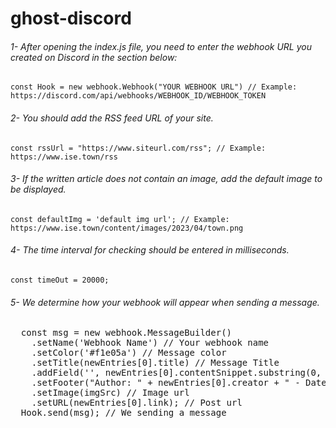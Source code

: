 # ghost-discord

###### 1- After opening the index.js file, you need to enter the webhook URL you created on Discord in the section below:

``const Hook = new webhook.Webhook("YOUR WEBHOOK URL") // Example: https://discord.com/api/webhooks/WEBHOOK_ID/WEBHOOK_TOKEN``

###### 2- You should add the RSS feed URL of your site.

``const rssUrl = "https://www.siteurl.com/rss"; // Example: https://www.ise.town/rss``

###### 3- If the written article does not contain an image, add the default image to be displayed.

``const defaultImg = 'default img url'; // Example: https://www.ise.town/content/images/2023/04/town.png``

###### 4- The time interval for checking should be entered in milliseconds.

``const timeOut = 20000;``

###### 5- We determine how your webhook will appear when sending a message.
<pre>
  const msg = new webhook.MessageBuilder()
    .setName('Webhook Name') // Your webhook name
    .setColor('#f1e05a') // Message color
    .setTitle(newEntries[0].title) // Message Title
    .addField('', newEntries[0].contentSnippet.substring(0, 120) + "...") // We adding new field for short content
    .setFooter("Author: " + newEntries[0].creator + " - Datetime: " + formattedDate + " " + formattedTime) // Setting footer
    .setImage(imgSrc) // Image url
    .setURL(newEntries[0].link); // Post url
  Hook.send(msg); // We sending a message
</pre>
